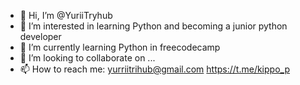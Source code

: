 - 👋 Hi, I’m @YuriiTryhub
- 👀 I’m interested in learning Python and becoming a junior python developer
- 🌱 I’m currently learning Python in freecodecamp
- 💞️ I’m looking to collaborate on ...
- 📫 How to reach me: 
      yurriitrihub@gmail.com
      https://t.me/kippo_p

<!---
YuriiTryhub/YuriiTryhub is a ✨ special ✨ repository because its `README.md` (this file) appears on your GitHub profile.
You can click the Preview link to take a look at your changes.
--->

